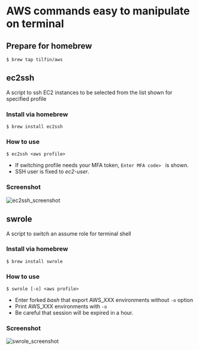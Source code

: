 AWS commands easy to manipulate on terminal
===========================================

## Prepare for homebrew

```
$ brew tap tilfin/aws
```

## ec2ssh

A script to ssh EC2 instances to be selected from the list shown for specified profile

### Install via homebrew

```
$ brew install ec2ssh
```

### How to use

```
$ ec2ssh <aws profile>
```

* If switching profile needs your MFA token, `Enter MFA code> ` is shown.
* SSH user is fixed to _ec2-user_.

### Screenshot

![ec2ssh_screenshot](https://cloud.githubusercontent.com/assets/519017/23257373/d62b8df0-fa06-11e6-8832-593b87ee3e46.png)


## swrole

A script to switch an assume role for terminal shell

### Install via homebrew

```
$ brew install swrole
```

### How to use

```
$ swrole [-o] <aws profile>
```

* Enter forked _bash_ that export AWS_XXX environments without `-o` option
* Print AWS_XXX environments with `-o`
* Be careful that session will be expired in a hour.

### Screenshot

![swrole_screenshot](https://cloud.githubusercontent.com/assets/519017/23257376/dc26893a-fa06-11e6-86af-6fa88ce49299.png)
